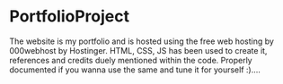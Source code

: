 # PortfolioProject
The website is my portfolio and is hosted using the free web hosting by 000webhost by Hostinger. HTML, CSS, JS has been used to create it, references and credits duely mentioned within the code. Properly documented if you wanna use the same and tune it for yourself :)....

